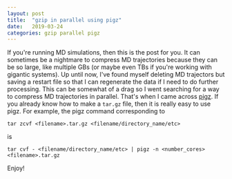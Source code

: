```yaml
---
layout: post
title:  "gzip in parallel using pigz"
date:   2019-03-24
categories: gzip parallel pigz
---
```


If you're running MD simulations, then this is the post for you. It can sometimes be a nightmare to compress MD trajectories because they can be so large, like multiple GBs (or maybe even TBs if you're working with gigantic systems). Up until now, I've found myself deleting MD trajectors but saving a restart file so that I can regenerate the data if I need to do further processing. This can be somewhat of a drag so I went searching for a way to compress MD trajectories in parallel. That's when I came across [pigz](https://zlib.net/pigz/). If you already know how to make a `tar.gz` file, then it is really easy to use pigz. For example, the pigz command corresponding to

`tar zcvf <filename>.tar.gz <filename/directory_name/etc>`

is

`tar cvf - <filename/directory_name/etc> | pigz -n <number_cores> <filename>.tar.gz`

Enjoy!
